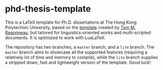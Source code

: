 # phd-thesis-template

This is a LaTeX template for Ph.D. dissertations at The Hong Kong Polytechnic University, based on the [template](https://github.com/ragonneau/phd-thesis-template) created by [Tom M. Ragonneau](https://tomragonneau.com/en/), but tailored for linguistics-oriented works and multi-scripted documents. It is optimized to work with LuaLaTeX.

The repository has two branches, a `master` branch, and a `lite` branch. The `master` branch aims to showcase all the supported features (requiring a relatively lot of time and memory to compile), while the `lite` branch supplies a stripped down, fast and lightweight version of the template. Good luck!
